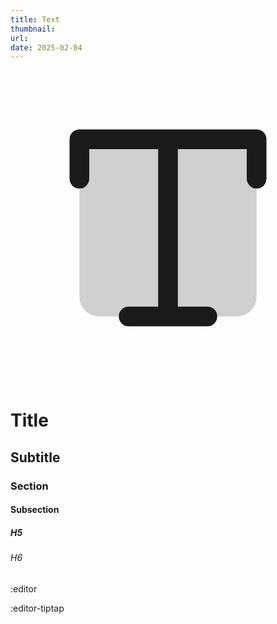 ```yaml
---
title: Text
thumbnail:
url:
date: 2025-02-04
---
```


<svg viewBox="0 0 256 256"><g fill="currentColor"><path d="M200 56v128a16 16 0 0 1-16 16H72a16 16 0 0 1-16-16V56Z" opacity=".2"/><path d="M208 56v32a8 8 0 0 1-16 0V64h-56v128h24a8 8 0 0 1 0 16H96a8 8 0 0 1 0-16h24V64H64v24a8 8 0 0 1-16 0V56a8 8 0 0 1 8-8h144a8 8 0 0 1 8 8"/></g></svg>

# Title

## Subtitle

### Section

#### Subsection

##### H5

###### H6

:editor

:editor-tiptap
